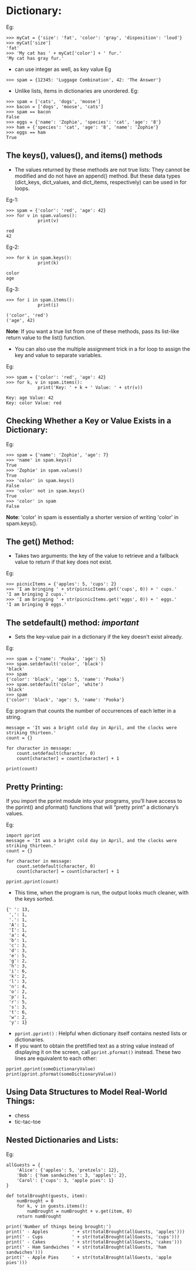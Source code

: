 # Dictionary:

Eg:

```
>>> myCat = {'size': 'fat', 'color': 'gray', 'disposition': 'loud'}
>>> myCat['size']
'fat'
>>> 'My cat has ' + myCat['color'] + ' fur.'
'My cat has gray fur.'
```

- can use integer as well, as key value
  Eg

```
>>> spam = {12345: 'Luggage Combination', 42: 'The Answer'}
```

- Unlike lists, items in dictionaries are unordered.
  Eg:

```
>>> spam = ['cats', 'dogs', 'moose']
>>> bacon = ['dogs', 'moose', 'cats']
>>> spam == bacon
False
>>> eggs = {'name': 'Zophie', 'species': 'cat', 'age': '8'}
>>> ham = {'species': 'cat', 'age': '8', 'name': 'Zophie'}
>>> eggs == ham
True
```

## The keys(), values(), and items() methods

- The values returned by these methods are not true lists: They cannot be modified and do not have an append() method. But these data types (dict_keys, dict_values, and dict_items, respectively) can be used in for loops.

Eg-1:

```
>>> spam = {'color': 'red', 'age': 42}
>>> for v in spam.values():
			print(v)

red
42
```

Eg-2:

```
>>> for k in spam.keys():
			print(k)

color
age
```

Eg-3:

```
>>> for i in spam.items():
			print(i)

('color', 'red')
('age', 42)
```

**Note**: If you want a true list from one of these methods, pass its list-like return value to the list() function.

- You can also use the multiple assignment trick in a for loop to assign the key and value to separate variables.

Eg:

```
>>> spam = {'color': 'red', 'age': 42}
>>> for k, v in spam.items():
			print('Key: ' + k + ' Value: ' + str(v))

Key: age Value: 42
Key: color Value: red
```

## Checking Whether a Key or Value Exists in a Dictionary:

Eg:

```
>>> spam = {'name': 'Zophie', 'age': 7}
>>> 'name' in spam.keys()
True
>>> 'Zophie' in spam.values()
True
>>> 'color' in spam.keys()
False
>>> 'color' not in spam.keys()
True
>>> 'color' in spam
False
```

**Note**: 'color' in spam is essentially a shorter version of writing 'color' in spam.keys().

## The get() Method:

- Takes two arguments: the key of the value to retrieve and a fallback value to return if that key does not exist.

Eg:

```
>>> picnicItems = {'apples': 5, 'cups': 2}
>>> 'I am bringing ' + str(picnicItems.get('cups', 0)) + ' cups.'
'I am bringing 2 cups.'
>>> 'I am bringing ' + str(picnicItems.get('eggs', 0)) + ' eggs.'
'I am bringing 0 eggs.'
```

## The setdefault() method: **_important_**

- Sets the key-value pair in a dictionary if the key doesn't exist already.

Eg:

```
>>> spam = {'name': 'Pooka', 'age': 5}
>>> spam.setdefault('color', 'black')
'black'
>>> spam
{'color': 'black', 'age': 5, 'name': 'Pooka'}
>>> spam.setdefault('color', 'white')
'black'
>>> spam
{'color': 'black', 'age': 5, 'name': 'Pooka'}
```

Eg: program that counts the number of occurrences of each letter in a string.

```
message = 'It was a bright cold day in April, and the clocks were striking thirteen.'
count = {}

for character in message:
    count.setdefault(character, 0)
    count[character] = count[character] + 1

print(count)
```

## Pretty Printing:

If you import the pprint module into your programs, you’ll have access to the pprint() and pformat() functions that will “pretty print” a dictionary’s values.

Eg:

```
import pprint
message = 'It was a bright cold day in April, and the clocks were striking thirteen.'
count = {}

for character in message:
    count.setdefault(character, 0)
    count[character] = count[character] + 1

pprint.pprint(count)
```

- This time, when the program is run, the output looks much cleaner, with the keys sorted.

```
{' ': 13,
 ',': 1,
 '.': 1,
 'A': 1,
 'I': 1,
 'a': 4,
 'b': 1,
 'c': 3,
 'd': 3,
 'e': 5,
 'g': 2,
 'h': 3,
 'i': 6,
 'k': 2,
 'l': 3,
 'n': 4,
 'o': 2,
 'p': 1,
 'r': 5,
 's': 3,
 't': 6,
 'w': 2,
 'y': 1}
```

- `pprint.pprint()` : Helpful when dictionary itself contains nested lists or dictionaries.
- If you want to obtain the prettified text as a string value instead of displaying it on the screen, call `pprint.pformat()` instead. These two lines are equivalent to each other:

```
pprint.pprint(someDictionaryValue)
print(pprint.pformat(someDictionaryValue))
```

## Using Data Structures to Model Real-World Things:

- chess
- tic-tac-toe

## Nested Dictionaries and Lists:

Eg:

```
allGuests = {
	'Alice': {'apples': 5, 'pretzels': 12},
	'Bob': {'ham sandwiches': 3, 'apples': 2},
	'Carol': {'cups': 3, 'apple pies': 1}
}

def totalBrought(guests, item):
	numBrought = 0
	for k, v in guests.items():
		numBrought = numBrought + v.get(item, 0)
	return numBrought

print('Number of things being brought:')
print(' - Apples         ' + str(totalBrought(allGuests, 'apples')))
print(' - Cups           ' + str(totalBrought(allGuests, 'cups')))
print(' - Cakes          ' + str(totalBrought(allGuests, 'cakes')))
print(' - Ham Sandwiches ' + str(totalBrought(allGuests, 'ham sandwiches')))
print(' - Apple Pies     ' + str(totalBrought(allGuests, 'apple pies')))
```
